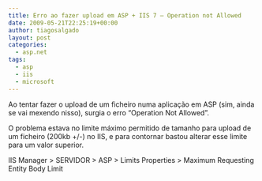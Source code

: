 ```yaml
---
title: Erro ao fazer upload em ASP + IIS 7 – Operation not Allowed
date: 2009-05-21T22:25:19+00:00
author: tiagosalgado
layout: post
categories:
  - asp.net
tags:
  - asp
  - iis
  - microsoft
---
```

Ao tentar fazer o upload de um ficheiro numa aplicação em ASP (sim, ainda se vai mexendo nisso), surgia o erro “Operation Not Allowed”.

O problema estava no limite máximo permitido de tamanho para upload de um ficheiro (200kb +/-) no IIS, e para contornar bastou alterar esse limite para um valor superior.

IIS Manager > SERVIDOR > ASP > Limits Properties > Maximum Requesting Entity Body Limit